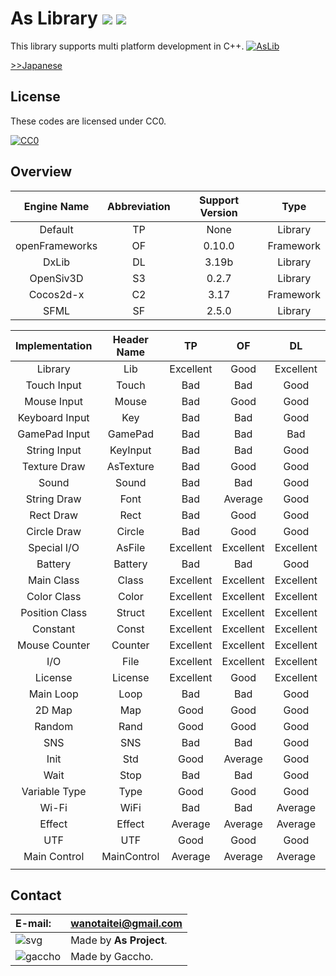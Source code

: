 ﻿# As Library <a href="http://creativecommons.org/publicdomain/zero/1.0/deed.ja"><img src="https://img.shields.io/badge/license-CC0-blue.svg"></a> <a href="https://github.com/Kasugaccho/AsLib"><img src="https://img.shields.io/badge/0.4.0.0-passing-brightgreen.svg"></a>
This library supports multi platform development in C++.
[![AsLib](https://github.com/Kasugaccho/AsLib/blob/master/aslib/Picture/aslib_logo.svg "AsLib")](https://github.com/Kasugaccho/AsLib)

[>>Japanese](https://github.com/Kasugaccho/AsLib/blob/master/README_JP.md)

## License

These codes are licensed under CC0.

[![CC0](https://mirrors.creativecommons.org/presskit/buttons/88x31/svg/cc-zero.svg "CC0")](http://creativecommons.org/publicdomain/zero/1.0/deed.ja)

## Overview

| Engine Name | Abbreviation | Support Version | Type |
|:---:|:---:|:---:|:---:|
| Default | TP | None | Library |
| openFrameworks | OF | 0.10.0 | Framework |
| DxLib | DL | 3.19b | Library |
| OpenSiv3D | S3 | 0.2.7 | Library |
| Cocos2d-x | C2 | 3.17 | Framework |
| SFML | SF | 2.5.0 | Library |

| Implementation | Header Name | TP | OF | DL | S3 | C2 | SF |
|:---:|:---:|:---:|:---:|:---:|:---:|:---:|:---:|
| Library | Lib | Excellent | Good | Excellent | Excellent | Good | Bad |
| Touch Input | Touch | Bad | Bad | Good | Average | Bad | Bad |
| Mouse Input | Mouse | Bad | Good | Good | Good | Bad | Bad |
| Keyboard Input | Key | Bad | Bad | Good | Good | Bad | Bad |
| GamePad Input | GamePad | Bad | Bad | Bad | Bad | Bad | Bad |
| String Input | KeyInput | Bad | Bad | Good | Bad | Bad | Bad |
| Texture Draw | AsTexture | Bad | Good | Good | Good | Bad | Bad |
| Sound | Sound | Bad | Bad | Good | Good | Bad | Bad |
| String Draw | Font | Bad | Average | Good | Good | Bad | Bad |
| Rect Draw | Rect | Bad | Good | Good | Good | Bad | Bad |
| Circle Draw | Circle | Bad | Good | Good | Good | Bad | Bad |
| Special I/O | AsFile | Excellent | Excellent | Excellent | Excellent | Excellent | Excellent |
| Battery | Battery | Bad | Bad | Good | Good | Bad | Bad |
| Main Class | Class | Excellent | Excellent | Excellent | Excellent | Excellent | Excellent |
| Color Class | Color | Excellent | Excellent | Excellent | Excellent | Excellent | Excellent |
| Position Class | Struct | Excellent | Excellent | Excellent | Excellent | Excellent | Excellent |
| Constant | Const | Excellent | Excellent | Excellent | Excellent | Excellent | Excellent |
| Mouse Counter | Counter | Excellent | Excellent | Excellent | Excellent | Excellent | Excellent |
| I/O | File | Excellent | Excellent | Excellent | Excellent | Excellent | Excellent |
| License | License | Excellent | Good | Excellent | Excellent | Bad | Bad |
| Main Loop | Loop | Bad | Bad | Good | Good | Bad | Bad |
| 2D Map | Map | Good | Good | Good | Good | Good | Good |
| Random | Rand | Good | Good | Good | Good | Good | Good |
| SNS | SNS | Bad | Bad | Good | Good | Bad | Bad |
| Init | Std | Good | Average | Good | Good | Bad | Bad |
| Wait | Stop | Bad | Bad | Good | Average | Bad | Bad |
| Variable Type | Type | Good | Good | Good | Good | Bad | Bad |
| Wi-Fi | WiFi | Bad | Bad | Average | Average | Bad | Bad |
| Effect | Effect | Average | Average | Average | Average | Bad | Bad |
| UTF | UTF | Good | Good | Good | Good | Good | Good |
| Main Control | MainControl | Average | Average | Average | Average | Bad | Bad |
|  |  |  |  |  |  |  |  |

## Contact

|E-mail:|wanotaitei@gmail.com|
|:---|:---|
|![svg](https://Kasugaccho.github.io/DungeonPicture/Picture/as_logo.svg)|Made by **As Project**.|
|![gaccho](https://Kasugaccho.github.io/DungeonPicture/Picture/gaccho_icon.svg)|Made by Gaccho.|
